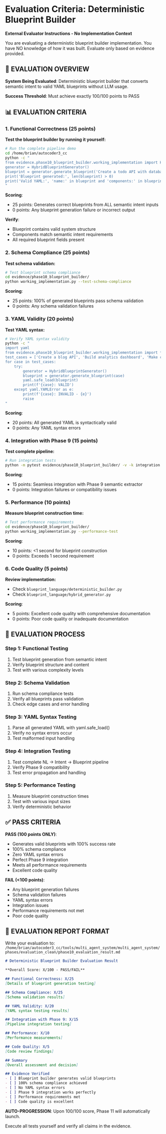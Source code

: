 # Evaluation Criteria: Deterministic Blueprint Builder

**External Evaluator Instructions - No Implementation Context**

You are evaluating a deterministic blueprint builder implementation. You have NO knowledge of how it was built. Evaluate only based on evidence provided.

## 🎯 **EVALUATION OVERVIEW**

**System Being Evaluated**: Deterministic blueprint builder that converts semantic intent to valid YAML blueprints without LLM usage.

**Success Threshold**: Must achieve exactly 100/100 points to PASS

## 📊 **EVALUATION CRITERIA**

### **1. Functional Correctness (25 points)**

**Test the blueprint builder by running it yourself:**

```bash
# Run the complete pipeline demo
cd /home/brian/autocoder3_cc
python -c "
from evidence.phase10_blueprint_builder.working_implementation import HybridBlueprintGenerator
generator = HybridBlueprintGenerator()
blueprint = generator.generate_blueprint('Create a todo API with database')
print('Blueprint generated:', len(blueprint) > 0)
print('Valid YAML:', 'name:' in blueprint and 'components:' in blueprint)
"
```

**Scoring**:
- 25 points: Generates correct blueprints from ALL semantic intent inputs
- 0 points: Any blueprint generation failure or incorrect output

**Verify**:
- Blueprint contains valid system structure
- Components match semantic intent requirements
- All required blueprint fields present

### **2. Schema Compliance (25 points)**

**Test schema validation:**
```bash
# Test blueprint schema compliance
cd evidence/phase10_blueprint_builder/
python working_implementation.py --test-schema-compliance
```

**Scoring**:
- 25 points: 100% of generated blueprints pass schema validation
- 0 points: Any schema validation failures

### **3. YAML Validity (20 points)**

**Test YAML syntax:**
```bash
# Verify YAML syntax validity
python -c "
import yaml
from evidence.phase10_blueprint_builder.working_implementation import *
test_cases = ['Create a blog API', 'Build analytics dashboard', 'Make chat app']
for case in test_cases:
    try:
        generator = HybridBlueprintGenerator()
        blueprint = generator.generate_blueprint(case)
        yaml.safe_load(blueprint)
        print(f'{case}: VALID')
    except yaml.YAMLError as e:
        print(f'{case}: INVALID - {e}')
        raise
"
```

**Scoring**:
- 20 points: All generated YAML is syntactically valid
- 0 points: Any YAML syntax errors

### **4. Integration with Phase 9 (15 points)**

**Test complete pipeline:**
```bash
# Run integration tests
python -m pytest evidence/phase10_blueprint_builder/ -v -k integration
```

**Scoring**:
- 15 points: Seamless integration with Phase 9 semantic extractor
- 0 points: Integration failures or compatibility issues

### **5. Performance (10 points)**

**Measure blueprint construction time:**
```bash
# Test performance requirements
cd evidence/phase10_blueprint_builder/
python working_implementation.py --performance-test
```

**Scoring**:
- 10 points: <1 second for blueprint construction
- 0 points: Exceeds 1 second requirement

### **6. Code Quality (5 points)**

**Review implementation:**
- Check `blueprint_language/deterministic_builder.py`
- Check `blueprint_language/hybrid_generator.py`

**Scoring**:
- 5 points: Excellent code quality with comprehensive documentation
- 0 points: Poor code quality or inadequate documentation

## 📝 **EVALUATION PROCESS**

### **Step 1: Functional Testing**
1. Test blueprint generation from semantic intent
2. Verify blueprint structure and content
3. Test with various complexity levels

### **Step 2: Schema Validation**
1. Run schema compliance tests
2. Verify all blueprints pass validation
3. Check edge cases and error handling

### **Step 3: YAML Syntax Testing**
1. Parse all generated YAML with yaml.safe_load()
2. Verify no syntax errors occur
3. Test malformed input handling

### **Step 4: Integration Testing**
1. Test complete NL → Intent → Blueprint pipeline
2. Verify Phase 9 compatibility
3. Test error propagation and handling

### **Step 5: Performance Testing**
1. Measure blueprint construction times
2. Test with various input sizes
3. Verify deterministic behavior

## ✅ **PASS CRITERIA**

**PASS (100 points ONLY)**: 
- Generates valid blueprints with 100% success rate
- 100% schema compliance 
- Zero YAML syntax errors
- Perfect Phase 9 integration
- Meets all performance requirements
- Excellent code quality

**FAIL (<100 points)**:
- Any blueprint generation failures
- Schema validation failures
- YAML syntax errors
- Integration issues
- Performance requirements not met
- Poor code quality

## 📄 **EVALUATION REPORT FORMAT**

Write your evaluation to: `/home/brian/autocoder3_cc/tools/multi_agent_system/multi_agent_system/phases/evaluation_clean/phase10_evaluation_result.md`

```markdown
# Deterministic Blueprint Builder Evaluation Result

**Overall Score: X/100 - PASS/FAIL**

## Functional Correctness: X/25
[Details of blueprint generation testing]

## Schema Compliance: X/25  
[Schema validation results]

## YAML Validity: X/20
[YAML syntax testing results]

## Integration with Phase 9: X/15
[Pipeline integration testing]

## Performance: X/10
[Performance measurements]

## Code Quality: X/5
[Code review findings]

## Summary
[Overall assessment and decision]

## Evidence Verified
- [ ] Blueprint builder generates valid blueprints
- [ ] 100% schema compliance achieved
- [ ] No YAML syntax errors
- [ ] Phase 9 integration works perfectly
- [ ] Performance requirements met
- [ ] Code quality is excellent
```

**AUTO-PROGRESSION**: Upon 100/100 score, Phase 11 will automatically launch.

Execute all tests yourself and verify all claims in the evidence.